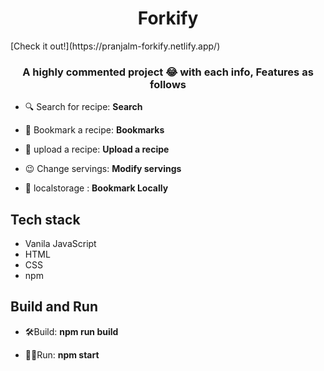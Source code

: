 <h1 align="center">Forkify</h1>
[Check it out!](https://pranjalm-forkify.netlify.app/)
<h3 align="center">A highly commented project 😂 with each info, Features as follows</h3>

- 🔍 Search for recipe: **Search**

- 📑 Bookmark a recipe: **Bookmarks**

- 🤹 upload a recipe: **Upload a recipe**

- 😉 Change servings: **Modify servings**

- 🏬 localstorage : **Bookmark Locally**

<h2>Tech stack</h2>

- Vanila JavaScript
- HTML
- CSS
- npm

<h2>Build and Run</h2>

- 🛠️Build: **npm run build**

- 🧑‍💻Run: **npm start**

